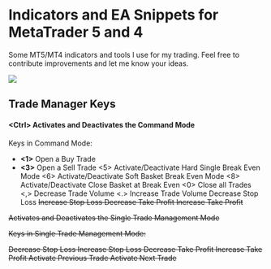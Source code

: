 # Indicators and EA Snippets for MetaTrader 5 and 4
Some MT5/MT4 indicators and tools I use for my trading. Feel free to contribute improvements and let me know your ideas.

[![](http://img.youtube.com/vi/1ea2rmEVieE/maxresdefault.jpg)](http://www.youtube.com/watch?v=1ea2rmEVieE "MetaTrader 5 Trading Tools")


## Trade Manager Keys


#### \<Ctrl\> Activates and Deactivates the Command Mode

   Keys in Command Mode:
   
   - **\<1\>** Open a Buy Trade
   - **\<3\>** Open a Sell Trade
   <5> Activate/Deactivate Hard Single Break Even Mode
   <6> Activate/Deactivate Soft Basket Break Even Mode
   <8> Activate/Deactivate Close Basket at Break Even
   <0> Close all Trades
   <,> Decrease Trade Volume
   <.> Increase Trade Volume
   <A> Decrease Stop Loss
   <S> Increase Stop Loss
   <D> Decrease Take Profit
   <F> Increase Take Profit
   
   
<Shift> Activates and Deactivates the Single Trade Management Mode

   Keys in Single Trade Management Mode:

   <A> Decrease Stop Loss
   <S> Increase Stop Loss
   <D> Decrease Take Profit
   <F> Increase Take Profit
   <G> Activate Previous Trade
   <H> Activate Next Trade